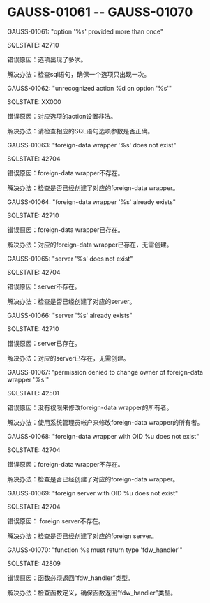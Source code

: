 # GAUSS-01061 -- GAUSS-01070<a name="ZH-CN_TOPIC_0302073441"></a>

GAUSS-01061: "option '%s' provided more than once"

SQLSTATE: 42710

错误原因：选项出现了多次。

解决办法：检查sql语句，确保一个选项只出现一次。

GAUSS-01062: "unrecognized action %d on option '%s'"

SQLSTATE: XX000

错误原因：对应选项的action设置非法。

解决办法：请检查相应的SQL语句选项参数是否正确。

GAUSS-01063: "foreign-data wrapper '%s' does not exist"

SQLSTATE: 42704

错误原因：foreign-data wrapper不存在。

解决办法：检查是否已经创建了对应的foreign-data wrapper。

GAUSS-01064: "foreign-data wrapper '%s' already exists"

SQLSTATE: 42710

错误原因：foreign-data wrapper已存在。

解决办法：对应的foreign-data wrapper已存在，无需创建。

GAUSS-01065: "server '%s' does not exist"

SQLSTATE: 42704

错误原因：server不存在。

解决办法：检查是否已经创建了对应的server。

GAUSS-01066: "server '%s' already exists"

SQLSTATE: 42710

错误原因：server已存在。

解决办法：对应的server已存在，无需创建。

GAUSS-01067: "permission denied to change owner of foreign-data wrapper '%s'"

SQLSTATE: 42501

错误原因：没有权限来修改foreign-data wrapper的所有者。

解决办法：使用系统管理员帐户来修改foreign-data wrapper的所有者。

GAUSS-01068: "foreign-data wrapper with OID %u does not exist"

SQLSTATE: 42704

错误原因：foreign-data wrapper不存在。

解决办法：检查是否已经创建了对应的foreign-data wrapper。

GAUSS-01069: "foreign server with OID %u does not exist"

SQLSTATE: 42704

错误原因： foreign server不存在。

解决办法：检查是否已经创建了对应的foreign server。

GAUSS-01070: "function %s must return type 'fdw\_handler'"

SQLSTATE: 42809

错误原因：函数必须返回“fdw\_handler”类型。

解决办法：检查函数定义，确保函数返回“fdw\_handler”类型。
